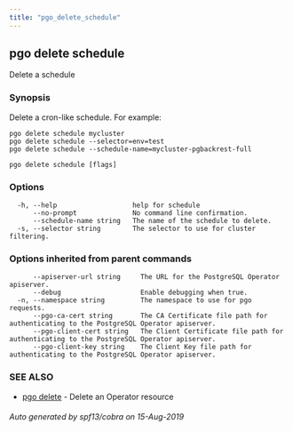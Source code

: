 ```yaml
---
title: "pgo_delete_schedule"
---
```

## pgo delete schedule

Delete a schedule

### Synopsis

Delete a cron-like schedule. For example:

    pgo delete schedule mycluster
    pgo delete schedule --selector=env=test
    pgo delete schedule --schedule-name=mycluster-pgbackrest-full

```
pgo delete schedule [flags]
```

### Options

```
  -h, --help                   help for schedule
      --no-prompt              No command line confirmation.
      --schedule-name string   The name of the schedule to delete.
  -s, --selector string        The selector to use for cluster filtering.
```

### Options inherited from parent commands

```
      --apiserver-url string     The URL for the PostgreSQL Operator apiserver.
      --debug                    Enable debugging when true.
  -n, --namespace string         The namespace to use for pgo requests.
      --pgo-ca-cert string       The CA Certificate file path for authenticating to the PostgreSQL Operator apiserver.
      --pgo-client-cert string   The Client Certificate file path for authenticating to the PostgreSQL Operator apiserver.
      --pgo-client-key string    The Client Key file path for authenticating to the PostgreSQL Operator apiserver.
```

### SEE ALSO

* [pgo delete](/operatorcli/cli/pgo_delete/)	 - Delete an Operator resource

###### Auto generated by spf13/cobra on 15-Aug-2019
